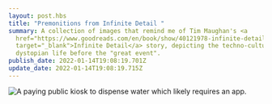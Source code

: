 ```yaml
---
layout: post.hbs
title: "Premonitions from Infinite Detail "
summary: A collection of images that remind me of Tim Maughan's <a
  href="https://www.goodreads.com/en/book/show/40121978-infinite-detail"
  target="_blank">Infinite Detail</a> story, depicting the techno-culture and
  dystopian life before the "great event".
publish_date: 2022-01-14T19:08:19.701Z
update_date: 2022-01-14T19:08:19.715Z
---
```

![A paying public kiosk to dispense water which likely requires an app.](/static/images/img_6760.jpg "A paying public kiosk to dispense water which likely requires an app.")
